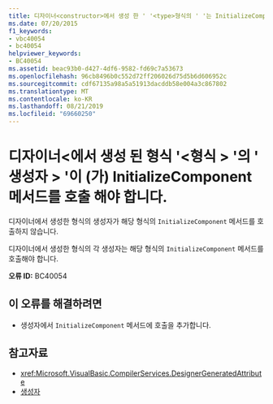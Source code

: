 ```yaml
---
title: 디자이너<constructor>에서 생성 한 ' '<type>형식의 ' '는 InitializeComponent 메서드를 호출 해야 합니다.
ms.date: 07/20/2015
f1_keywords:
- vbc40054
- bc40054
helpviewer_keywords:
- BC40054
ms.assetid: beac93b0-d427-4df6-9582-fd69c7a53673
ms.openlocfilehash: 96cb8496b0c552d72ff206026d75d5b6d606952c
ms.sourcegitcommit: cdf67135a98a5a51913dacddb58e004a3c867802
ms.translationtype: MT
ms.contentlocale: ko-KR
ms.lasthandoff: 08/21/2019
ms.locfileid: "69660250"
---
```

# <a name="constructor-in-designer-generated-type-type-should-call-initializecomponent-method"></a>디자이너\<에서 생성 된 형식 '\<형식 > '의 ' 생성자 > '이 (가) InitializeComponent 메서드를 호출 해야 합니다.
디자이너에서 생성한 형식의 생성자가 해당 형식의 `InitializeComponent` 메서드를 호출하지 않습니다.  
  
 디자이너에서 생성한 형식의 각 생성자는 해당 형식의 `InitializeComponent` 메서드를 호출해야 합니다.  
  
 **오류 ID:** BC40054  
  
## <a name="to-correct-this-error"></a>이 오류를 해결하려면  
  
- 생성자에서 `InitializeComponent` 메서드에 호출을 추가합니다.  
  
## <a name="see-also"></a>참고자료

- <xref:Microsoft.VisualBasic.CompilerServices.DesignerGeneratedAttribute>
- [생성자](../programming-guide/concepts/object-oriented-programming.md#constructors)
